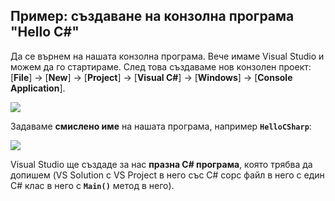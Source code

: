 ## Пример: създаване на конзолна програма "Hello C#"

Да се върнем на нашата конзолна програма. Вече имаме Visual Studio и можем да го стартираме. След това създаваме нов конзолен проект: [**File**] &rarr; [**New**] &rarr; [**Project**] &rarr; [**Visual C#**] &rarr; [**Windows**] &rarr; [**Console Application**].

![](https://github.com/SoftUni/Programming-Basics-Book-CSharp-BG/blob/master/assets/chapter-1-images/01.Hello-csharp-01.png)

Задаваме **смислено име** на нашата програма, например **`HelloCSharp`**:

![](https://github.com/SoftUni/Programming-Basics-Book-CSharp-BG/blob/master/assets/chapter-1-images/01.Hello-csharp-02.png)

Visual Studio ще създаде за нас **празна C# програма**, която трябва да допишем (VS Solution с VS Project в него със C# сорс файл в него с един C# клас в него с **`Main()`** метод в него).
